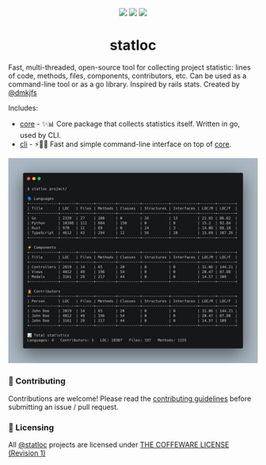 <div align="center">
    <a href="https://github.com/statloc/core/releases"><img src="https://img.shields.io/github/v/release/statloc/core?sort=semver&display_name=release&style=flat-square&label=latest%20release&color=purple"></a>
    <a href="https://github.com/statloc/core/blob/master/LICENSE"><img src="https://img.shields.io/badge/license-coffeeware-purple?style=flat-square&label=license&color=purple"></a>
    <img src="https://img.shields.io/github/stars/statloc?style=flat-square&color=purple">
</div>

<h1 align="center">statloc</h1>

Fast, multi-threaded, open-source tool for collecting project statistic: lines of code, methods, files, components, contributors, etc. Can be used as a command-line tool or as a go library. Inspired by rails stats. Created by [@dmkjfs](https://github.com/dmkjfs)

Includes:
- [core](https://github.com/statloc/core) - ✨📊 Core package that collects statistics itself. Written in go, used by CLI.
- [cli](https://github.com/statloc/cli) - ⚡🧑‍💻 Fast and simple command-line interface on top of [core](https://github.com/statloc/core).

<img alt="Example of CLI usage" src="https://github.com/statloc/.github/blob/master/assets/cli.png">


### 🤝 Contributing
Contributions are welcome! Please read the [contributing guidelines](https://github.com/statloc/core/blob/main/CONTRIBUTING.md) before submitting an issue / pull request.

### 📃 Licensing
All [@statloc](https://github.com/statloc) projects are licensed under [THE COFFEWARE LICENSE (Revision 1)](https://github.com/statloc/core/blob/master/LICENSE)
